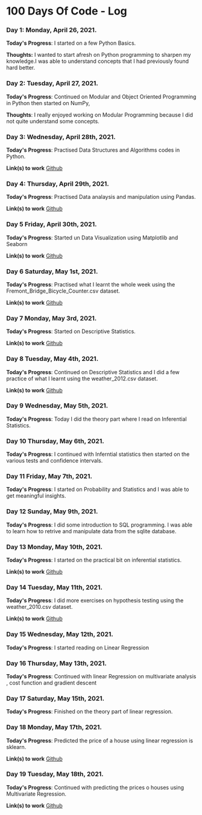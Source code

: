 # 100 Days Of Code - Log

### Day 1: Monday, April 26, 2021.

**Today's Progress**: I started on a few Python Basics.

**Thoughts:** I wanted to start afresh on Python programming to sharpen my knowledge.I was able to understand concepts that I had previously found hard better.

### Day 2: Tuesday, April 27, 2021.

**Today's Progress**: Continued on Modular and Object Oriented Programming in Python then started on NumPy,

**Thoughts**: I really enjoyed working on Modular Programming because I did not quite understand some concepts. 

### Day 3: Wednesday, April 28th, 2021.
**Today's Progress**: Practised Data Structures and Algorithms codes in Python.

**Link(s) to work**
[Github](https://github.com/3HeadedSnake/100-days-of-code/tree/master/Day3)

### Day 4: Thursday, April 29th, 2021.
**Today's Progress**: Practised Data analaysis and manipulation using Pandas.

**Link(s) to work** 
[Github](https://github.com/3HeadedSnake/100-days-of-code/tree/master/Day4)

### Day 5 Friday, April 30th, 2021.
**Today's Progress**: Started un Data Visualization using Matplotlib and Seaborn

**Link(s) to work** 
[Github](https://github.com/3HeadedSnake/100-days-of-code/tree/master/Day5)


### Day 6 Saturday, May 1st, 2021.
**Today's Progress**: Practised what I learnt the whole week using the Fremont_Bridge_Bicycle_Counter.csv dataset.

**Link(s) to work** 
[Github](https://github.com/3HeadedSnake/100-days-of-code/tree/master/Day6)


### Day 7 Monday, May 3rd, 2021.
**Today's Progress**: Started on Descriptive Statistics.

**Link(s) to work** 
[Github](https://github.com/3HeadedSnake/100-days-of-code/blob/master/Day7)

### Day 8 Tuesday, May 4th, 2021.
**Today's Progress**: Continued on Descriptive Statistics and I did a few practice of what I learnt using the weather_2012.csv dataset.

**Link(s) to work** 
[Github](https://github.com/3HeadedSnake/100-days-of-code/tree/master/Day8)

### Day 9 Wednesday, May 5th, 2021.
**Today's Progress**: Today I did the theory part where I read on Inferential Statistics. 

### Day 10 Thursday, May 6th, 2021.
**Today's Progress**: I continued with Inferntial statistics then started on the various tests and confidence intervals. 

### Day 11 Friday, May 7th, 2021.
**Today's Progress**: I started on Probability and Statistics and I was able to get meaningful insights. 

### Day 12 Sunday, May 9th, 2021.
**Today's Progress**: I did some introduction to SQL programming. I was able to learn how to retrive and manipulate data from the 
sqlite database.

### Day 13 Monday, May 10th, 2021.
**Today's Progress**: I started on the practical bit on inferential statistics. 

**Link(s) to work** 
[Github](https://github.com/3HeadedSnake/100-days-of-code/tree/master/Day13)

### Day 14 Tuesday, May 11th, 2021.
**Today's Progress**: I did more exercises on hypothesis testing using the weather_2010.csv dataset.

**Link(s) to work** 
[Github](https://github.com/3HeadedSnake/100-days-of-code/tree/master/Day14)

### Day 15 Wednesday, May 12th, 2021.
**Today's Progress**: I started reading on Linear Regression

### Day 16 Thursday, May 13th, 2021.
**Today's Progress**: Continued with linear Regression on multivariate analysis , cost function and gradient descent

### Day 17 Saturday, May 15th, 2021.
**Today's Progress**: Finished on the theory part of linear regression.

### Day 18 Monday, May 17th, 2021.
**Today's Progress**: Predicted the price of a house using linear regression is sklearn.

**Link(s) to work** 
[Github](https://github.com/3HeadedSnake/100-days-of-code/tree/master/Day18)

### Day 19 Tuesday, May 18th, 2021.
**Today's Progress**: Continued with predicting the prices o houses using Multivariate Regression.

**Link(s) to work** 
[Github](https://github.com/3HeadedSnake/100-days-of-code/tree/master/Day19)